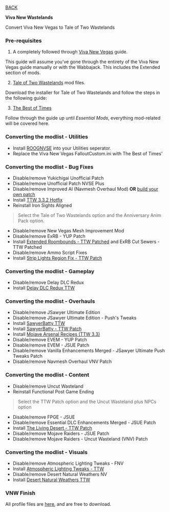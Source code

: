 
[BACK](..)

**Viva New Wastelands**

Convert Viva New Vegas to Tale of Two Wastelands

### Pre-requisites

1. A completely followed through [Viva New Vegas](https://vivanewvegas.moddinglinked.com) guide.

This guide will assume you've gone through the entirety of the Viva New Vegas guide manually or with the Wabbajack. This includes the Extended section of mods.

2. [Tale of Two Wastelands](https://taleoftwowastelands.com/dl) mod files.

Download the installer for Tale of Two Wastelands and follow the steps in the following guide:

3. [The Best of Times](https://thebestoftimes.moddinglinked.com)

Follow through the guide up until *Essential Mods*, everything mod-related will be covered here.

### Converting the modlist - Utilities
- Install [ROOGNVSE](https://www.nexusmods.com/newvegas/mods/77415) into your Utilities seperator.
- Replace the Viva New Vegas FalloutCustom.ini with The Best of Times'

### Converting the modlist - Bug Fixes
- Disable/remove Yukichigai Unofficial Patch
- Disable/remove Unofficial Patch NVSE Plus
- Disable/remove Improved AI (Navmesh Overhaul Mod) **OR** [build your own patch](https://www.youtube.com/watch?v=lWUWDQxFM2E)
- Install [TTW 3.3.2 Hotfix](https://github.com/WallSoGB/The-Best-of-Times/raw/master/files/TTWHotfix.7z)
- Reinstall Iron Sights Aligned
> Select the Tale of Two Wastelands option and the Anniversary Anim Pack option.
- Disable/remove New Vegas Mesh Improvement Mod
- Disable/remove ExRB - YUP Patch
- Install [Extended Roombounds - TTW Patched](https://www.nexusmods.com/newvegas/mods/81581) and ExRB Cut Sewers - TTW Patched
- Disable/remove Ammo Script Fixes
- Install [Strip Lights Region Fix - TTW Patch](https://www.nexusmods.com/newvegas/mods/77945)

### Converting the modlist - Gameplay
- Disable/remove Delay DLC Redux
- Install [Delay DLC Redux TTW](https://www.nexusmods.com/newvegas/mods/75851)

### Converting the modlist - Overhauls
- Disable/remove JSawyer Ultimate Edition
- Disable/remove JSawyer Ultimate Edition - Push's Tweaks
- Install [SawyerBatty TTW](https://www.nexusmods.com/newvegas/mods/75598)
- Install [SawyerBatty - TTW Patch](https://www.nexusmods.com/newvegas/mods/77945)
- Install [Mojave Arsenal Recipes (TTW 3.3)](https://www.nexusmods.com/newvegas/mods/75873)
- Disable/remove EVEM - YUP Patch
- Disable/remove EVEM - JSUE Patch
- Disable/remove Vanilla Enhancements Merged - JSawyer Ultimate Push Tweaks Patch
- Disable/remove Navmesh Overhaul VNV Patch

### Converting the modlist - Content
- Disable/remove Uncut Wasteland
- Reinstall Functional Post Game Ending
> Select the TTW Patch option and the Uncut Wasteland plus NPCs option
- Disable/remove FPGE - JSUE
- Disable/remove Essential DLC Enhancements Merged - JSUE Patch
- Install [The Living Desert - TTW Patch](https://www.nexusmods.com/newvegas/mods/77945)
- Disable/remove Mojave Raiders - JSUE Patch
- Disable/remove Mojave Raiders - Uncut Wasteland (VNV) Patch

### Converting the modlist - Visuals
- Disable/remove Atmospheric Lighting Tweaks - FNV
- Install [Atmospheric Lighting Tweaks - TTW](https://www.nexusmods.com/newvegas/mods/79378)
- Disable/remove Desert Natural Weathers NV
- Install [Desert Natural Weathers TTW](https://www.nexusmods.com/newvegas/mods/75437)

### VNW Finish
All profile files are [here](https://loadorderlibrary.com/lists/viva-new-wastelands), and are free to download.